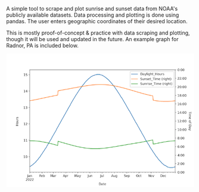 A simple tool to scrape and plot sunrise and sunset data from NOAA's publicly available datasets. Data processing and plotting is done using pandas. The user enters geographic coordinates of their desired location.

This is mostly proof-of-concept & practice with data scraping and plotting, though it will be used and updated in the future. An example graph for Radnor, PA is included below.

![A sample graph of sunrise times, sunset times, and daylight hours for Radnor, PA](images/Radnor_Daylight.png)
